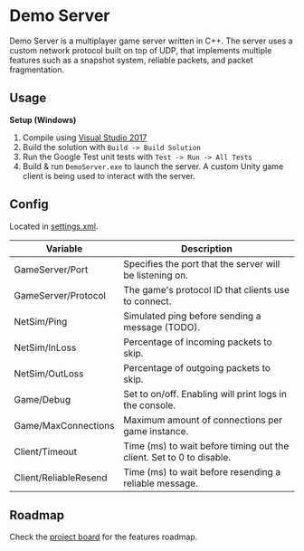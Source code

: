 # Demo Server

Demo Server is a multiplayer game server written in C++. The server uses a custom network protocol built on top of UDP, that implements multiple features such as a snapshot system, reliable packets, and packet fragmentation.

## Usage

**Setup (Windows)**

1. Compile using [Visual Studio 2017](https://visualstudio.microsoft.com)
2. Build the solution with `Build -> Build Solution`
3. Run the Google Test unit tests with `Test -> Run -> All Tests`
4. Build & run `DemoServer.exe` to launch the server. A custom Unity game client is being used to interact with the server.

## Config

Located in [settings.xml](settings.xml).

| Variable               | Description                                                           |
|------------------------|-----------------------------------------------------------------------|
| GameServer/Port        | Specifies the port that the server will be listening on.              |
| GameServer/Protocol    | The game's protocol ID that clients use to connect.                   |
| NetSim/Ping            | Simulated ping before sending a message (TODO).                       |
| NetSim/InLoss          | Percentage of incoming packets to skip.                               |
| NetSim/OutLoss         | Percentage of outgoing packets to skip.                               |
| Game/Debug             | Set to on/off. Enabling will print logs in the console.               |
| Game/MaxConnections    | Maximum amount of connections per game instance.                      |
| Client/Timeout         | Time (ms) to wait before timing out the client. Set to 0 to disable.  |
| Client/ReliableResend  | Time (ms) to wait before resending a reliable message.                |

## Roadmap

Check the [project board](https://github.com/Blacklock/demo-server/projects/1) for the features roadmap.
